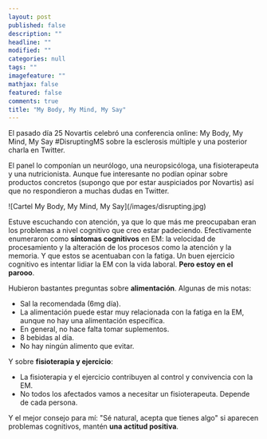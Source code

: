```yaml
---
layout: post
published: false
description: ""
headline: ""
modified: ""
categories: null
tags: ""
imagefeature: ""
mathjax: false
featured: false
comments: true
title: "My Body, My Mind, My Say"
---
```


El pasado día 25 Novartis celebró una conferencia online: My Body, My Mind, My Say #‎DisruptingMS‬ sobre la esclerosis múltiple y una posterior charla en Twitter.

El panel lo componían un neurólogo, una neuropsicóloga, una fisioterapeuta y una nutricionista. Aunque fue interesante no podían opinar sobre productos concretos (supongo que por estar auspiciados por Novartis) así que no respondieron a muchas dudas en Twitter.

<div class="text-align-center">
![Cartel My Body, My Mind, My Say](/images/disrupting.jpg)
</div>

Estuve escuchando con atención, ya que lo que más me preocupaban eran los problemas a nivel cognitivo que creo estar padeciendo. Efectivamente enumeraron como **síntomas cognitivos** en ‪EM‬: la velocidad de procesamiento y la alteración de los procesos como la atención y la memoria. Y que estos se acentuaban con la fatiga.
Un buen ejercicio cognitivo es intentar lidiar la EM con la vida laboral. **Pero estoy en el parooo**.

Hubieron bastantes preguntas sobre **alimentación**. Algunas de mis notas:
- Sal la recomendada (6mg día).
- La alimentación puede estar muy relacionada con la fatiga en la EM, aunque no hay una alimentación específica.
- En general, no hace falta tomar suplementos.
- 8 bebidas al día.
- No hay ningún alimento que evitar. 


Y sobre **fisioterapia y ejercicio**:
- La fisioterapia y el ejercicio contribuyen al control y convivencia con la EM. 
- No todos los afectados vamos a necesitar un fisioterapeuta. Depende de cada persona.


Y el mejor consejo para mí: "Sé natural, acepta que tienes algo" si aparecen problemas cognitivos, mantén **una actitud positiva**.
